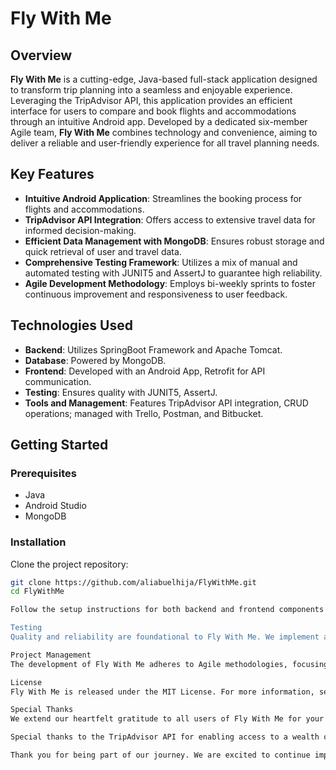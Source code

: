 # Fly With Me

## Overview

**Fly With Me** is a cutting-edge, Java-based full-stack application designed to transform trip planning into a seamless and enjoyable experience. Leveraging the TripAdvisor API, this application provides an efficient interface for users to compare and book flights and accommodations through an intuitive Android app. Developed by a dedicated six-member Agile team, **Fly With Me** combines technology and convenience, aiming to deliver a reliable and user-friendly experience for all travel planning needs.

## Key Features

- **Intuitive Android Application**: Streamlines the booking process for flights and accommodations.
- **TripAdvisor API Integration**: Offers access to extensive travel data for informed decision-making.
- **Efficient Data Management with MongoDB**: Ensures robust storage and quick retrieval of user and travel data.
- **Comprehensive Testing Framework**: Utilizes a mix of manual and automated testing with JUNIT5 and AssertJ to guarantee high reliability.
- **Agile Development Methodology**: Employs bi-weekly sprints to foster continuous improvement and responsiveness to user feedback.

## Technologies Used

- **Backend**: Utilizes SpringBoot Framework and Apache Tomcat.
- **Database**: Powered by MongoDB.
- **Frontend**: Developed with an Android App, Retrofit for API communication.
- **Testing**: Ensures quality with JUNIT5, AssertJ.
- **Tools and Management**: Features TripAdvisor API integration, CRUD operations; managed with Trello, Postman, and Bitbucket.

## Getting Started

### Prerequisites

- Java
- Android Studio
- MongoDB

### Installation

Clone the project repository:

```bash
git clone https://github.com/aliabuelhija/FlyWithMe.git
cd FlyWithMe

Follow the setup instructions for both backend and frontend components provided in the repository's documentation.

Testing
Quality and reliability are foundational to Fly With Me. We implement a comprehensive testing strategy that includes manual and automated testing to ensure the app's functionality and reliability. For detailed instructions on how to run tests, please refer to our testing documentation.

Project Management
The development of Fly With Me adheres to Agile methodologies, focusing on bi-weekly sprints tracked via Trello. This approach allows our team to remain flexible and responsive to both project needs and user feedback.

License
Fly With Me is released under the MIT License. For more information, see the LICENSE file in the repository.

Special Thanks
We extend our heartfelt gratitude to all users of Fly With Me for your support, feedback, and active participation. Your involvement is crucial to the continuous enhancement of our application.

Special thanks to the TripAdvisor API for enabling access to a wealth of travel information, which significantly enriches our application and user experience.

Thank you for being part of our journey. We are excited to continue improving Fly With Me to meet your travel planning needs.
